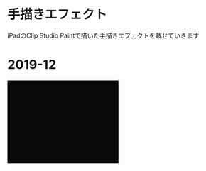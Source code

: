 # 手描きエフェクト
iPadのClip Studio Paintで描いた手描きエフェクトを載せていきます

# 2019-12
<img width = 250px, src = "Images/2019-12/bubble.gif"  alt="あわ" title="サンプル">

<!-- <img width = 250px, src = "images/2019-12/bubble.gif" >
<img width = 250px, src = "images/2019-12/liquid.gif" >
<img width = 250px, src = "images/2019-12/pigeon.gif" >
<img width = 250px, src = "images/2019-12/thunder_ball.gif" >
<br>
<br>

# 2020-04
<img width = 250px, src = "images/2020-04/thunder.gif" >
<img width = 250px, src = "images/2020-04/persona5_fire.gif" >
 -->
